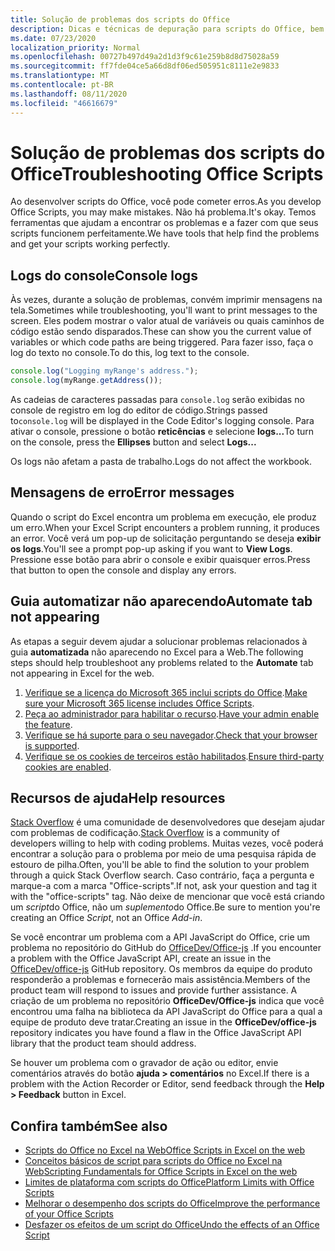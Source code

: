 ```yaml
---
title: Solução de problemas dos scripts do Office
description: Dicas e técnicas de depuração para scripts do Office, bem como recursos da ajuda.
ms.date: 07/23/2020
localization_priority: Normal
ms.openlocfilehash: 00727b497d49a2d1d3f9c61e259b8d8d75028a59
ms.sourcegitcommit: ff7fde04ce5a66d8df06ed505951c8111e2e9833
ms.translationtype: MT
ms.contentlocale: pt-BR
ms.lasthandoff: 08/11/2020
ms.locfileid: "46616679"
---
```

# <a name="troubleshooting-office-scripts"></a><span data-ttu-id="de62e-103">Solução de problemas dos scripts do Office</span><span class="sxs-lookup"><span data-stu-id="de62e-103">Troubleshooting Office Scripts</span></span>

<span data-ttu-id="de62e-104">Ao desenvolver scripts do Office, você pode cometer erros.</span><span class="sxs-lookup"><span data-stu-id="de62e-104">As you develop Office Scripts, you may make mistakes.</span></span> <span data-ttu-id="de62e-105">Não há problema.</span><span class="sxs-lookup"><span data-stu-id="de62e-105">It's okay.</span></span> <span data-ttu-id="de62e-106">Temos ferramentas que ajudam a encontrar os problemas e a fazer com que seus scripts funcionem perfeitamente.</span><span class="sxs-lookup"><span data-stu-id="de62e-106">We have tools that help find the problems and get your scripts working perfectly.</span></span>

## <a name="console-logs"></a><span data-ttu-id="de62e-107">Logs do console</span><span class="sxs-lookup"><span data-stu-id="de62e-107">Console logs</span></span>

<span data-ttu-id="de62e-108">Às vezes, durante a solução de problemas, convém imprimir mensagens na tela.</span><span class="sxs-lookup"><span data-stu-id="de62e-108">Sometimes while troubleshooting, you'll want to print messages to the screen.</span></span> <span data-ttu-id="de62e-109">Eles podem mostrar o valor atual de variáveis ou quais caminhos de código estão sendo disparados.</span><span class="sxs-lookup"><span data-stu-id="de62e-109">These can show you the current value of variables or which code paths are being triggered.</span></span> <span data-ttu-id="de62e-110">Para fazer isso, faça o log do texto no console.</span><span class="sxs-lookup"><span data-stu-id="de62e-110">To do this, log text to the console.</span></span>

```TypeScript
console.log("Logging myRange's address.");
console.log(myRange.getAddress());
```

<span data-ttu-id="de62e-111">As cadeias de caracteres passadas para `console.log` serão exibidas no console de registro em log do editor de código.</span><span class="sxs-lookup"><span data-stu-id="de62e-111">Strings passed to`console.log` will be displayed in the Code Editor's logging console.</span></span> <span data-ttu-id="de62e-112">Para ativar o console, pressione o botão **reticências** e selecione **logs...**</span><span class="sxs-lookup"><span data-stu-id="de62e-112">To turn on the console, press the **Ellipses** button and select **Logs...**</span></span>

<span data-ttu-id="de62e-113">Os logs não afetam a pasta de trabalho.</span><span class="sxs-lookup"><span data-stu-id="de62e-113">Logs do not affect the workbook.</span></span>

## <a name="error-messages"></a><span data-ttu-id="de62e-114">Mensagens de erro</span><span class="sxs-lookup"><span data-stu-id="de62e-114">Error messages</span></span>

<span data-ttu-id="de62e-115">Quando o script do Excel encontra um problema em execução, ele produz um erro.</span><span class="sxs-lookup"><span data-stu-id="de62e-115">When your Excel Script encounters a problem running, it produces an error.</span></span> <span data-ttu-id="de62e-116">Você verá um pop-up de solicitação perguntando se deseja **exibir os logs**.</span><span class="sxs-lookup"><span data-stu-id="de62e-116">You'll see a prompt pop-up asking if you want to **View Logs**.</span></span> <span data-ttu-id="de62e-117">Pressione esse botão para abrir o console e exibir quaisquer erros.</span><span class="sxs-lookup"><span data-stu-id="de62e-117">Press that button to open the console and display any errors.</span></span>

## <a name="automate-tab-not-appearing"></a><span data-ttu-id="de62e-118">Guia automatizar não aparecendo</span><span class="sxs-lookup"><span data-stu-id="de62e-118">Automate tab not appearing</span></span>

<span data-ttu-id="de62e-119">As etapas a seguir devem ajudar a solucionar problemas relacionados à guia **automatizada** não aparecendo no Excel para a Web.</span><span class="sxs-lookup"><span data-stu-id="de62e-119">The following steps should help troubleshoot any problems related to the **Automate** tab not appearing in Excel for the web.</span></span>

1. <span data-ttu-id="de62e-120">[Verifique se a licença do Microsoft 365 inclui scripts do Office](../overview/excel.md#requirements).</span><span class="sxs-lookup"><span data-stu-id="de62e-120">[Make sure your Microsoft 365 license includes Office Scripts](../overview/excel.md#requirements).</span></span>
1. <span data-ttu-id="de62e-121">[Peça ao administrador para habilitar o recurso](https://support.office.com/article/office-scripts-settings-in-m365-19d3c51a-6ca2-40ab-978d-60fa49554dcf).</span><span class="sxs-lookup"><span data-stu-id="de62e-121">[Have your admin enable the feature](https://support.office.com/article/office-scripts-settings-in-m365-19d3c51a-6ca2-40ab-978d-60fa49554dcf).</span></span>
1. <span data-ttu-id="de62e-122">[Verifique se há suporte para o seu navegador](platform-limits.md#browser-support).</span><span class="sxs-lookup"><span data-stu-id="de62e-122">[Check that your browser is supported](platform-limits.md#browser-support).</span></span>
1. <span data-ttu-id="de62e-123">[Verifique se os cookies de terceiros estão habilitados](platform-limits.md#third-party-cookies).</span><span class="sxs-lookup"><span data-stu-id="de62e-123">[Ensure third-party cookies are enabled](platform-limits.md#third-party-cookies).</span></span>

## <a name="help-resources"></a><span data-ttu-id="de62e-124">Recursos de ajuda</span><span class="sxs-lookup"><span data-stu-id="de62e-124">Help resources</span></span>

<span data-ttu-id="de62e-125">[Stack Overflow](https://stackoverflow.com/questions/tagged/office-scripts) é uma comunidade de desenvolvedores que desejam ajudar com problemas de codificação.</span><span class="sxs-lookup"><span data-stu-id="de62e-125">[Stack Overflow](https://stackoverflow.com/questions/tagged/office-scripts) is a community of developers willing to help with coding problems.</span></span> <span data-ttu-id="de62e-126">Muitas vezes, você poderá encontrar a solução para o problema por meio de uma pesquisa rápida de estouro de pilha.</span><span class="sxs-lookup"><span data-stu-id="de62e-126">Often, you'll be able to find the solution to your problem through a quick Stack Overflow search.</span></span> <span data-ttu-id="de62e-127">Caso contrário, faça a pergunta e marque-a com a marca "Office-scripts".</span><span class="sxs-lookup"><span data-stu-id="de62e-127">If not, ask your question and tag it with the "office-scripts" tag.</span></span> <span data-ttu-id="de62e-128">Não deixe de mencionar que você está criando um *script*do Office, não um *suplemento*do Office.</span><span class="sxs-lookup"><span data-stu-id="de62e-128">Be sure to mention you're creating an Office *Script*, not an Office *Add-in*.</span></span>

<span data-ttu-id="de62e-129">Se você encontrar um problema com a API JavaScript do Office, crie um problema no repositório do GitHub do [OfficeDev/Office-js](https://github.com/OfficeDev/office-js) .</span><span class="sxs-lookup"><span data-stu-id="de62e-129">If you encounter a problem with the Office JavaScript API, create an issue in the [OfficeDev/office-js](https://github.com/OfficeDev/office-js) GitHub repository.</span></span> <span data-ttu-id="de62e-130">Os membros da equipe do produto responderão a problemas e fornecerão mais assistência.</span><span class="sxs-lookup"><span data-stu-id="de62e-130">Members of the product team will respond to issues and provide further assistance.</span></span> <span data-ttu-id="de62e-131">A criação de um problema no repositório **OfficeDev/Office-js** indica que você encontrou uma falha na biblioteca da API JavaScript do Office para a qual a equipe de produto deve tratar.</span><span class="sxs-lookup"><span data-stu-id="de62e-131">Creating an issue in the **OfficeDev/office-js** repository indicates you have found a flaw in the Office JavaScript API library that the product team should address.</span></span>

<span data-ttu-id="de62e-132">Se houver um problema com o gravador de ação ou editor, envie comentários através do botão **ajuda > comentários** no Excel.</span><span class="sxs-lookup"><span data-stu-id="de62e-132">If there is a problem with the Action Recorder or Editor, send feedback through the **Help > Feedback** button in Excel.</span></span>

## <a name="see-also"></a><span data-ttu-id="de62e-133">Confira também</span><span class="sxs-lookup"><span data-stu-id="de62e-133">See also</span></span>

- [<span data-ttu-id="de62e-134">Scripts do Office no Excel na Web</span><span class="sxs-lookup"><span data-stu-id="de62e-134">Office Scripts in Excel on the web</span></span>](../overview/excel.md)
- [<span data-ttu-id="de62e-135">Conceitos básicos de script para scripts do Office no Excel na Web</span><span class="sxs-lookup"><span data-stu-id="de62e-135">Scripting Fundamentals for Office Scripts in Excel on the web</span></span>](../develop/scripting-fundamentals.md)
- [<span data-ttu-id="de62e-136">Limites de plataforma com scripts do Office</span><span class="sxs-lookup"><span data-stu-id="de62e-136">Platform Limits with Office Scripts</span></span>](platform-limits.md)
- [<span data-ttu-id="de62e-137">Melhorar o desempenho dos scripts do Office</span><span class="sxs-lookup"><span data-stu-id="de62e-137">Improve the performance of your Office Scripts</span></span>](../develop/web-client-performance.md)
- [<span data-ttu-id="de62e-138">Desfazer os efeitos de um script do Office</span><span class="sxs-lookup"><span data-stu-id="de62e-138">Undo the effects of an Office Script</span></span>](undo.md)
